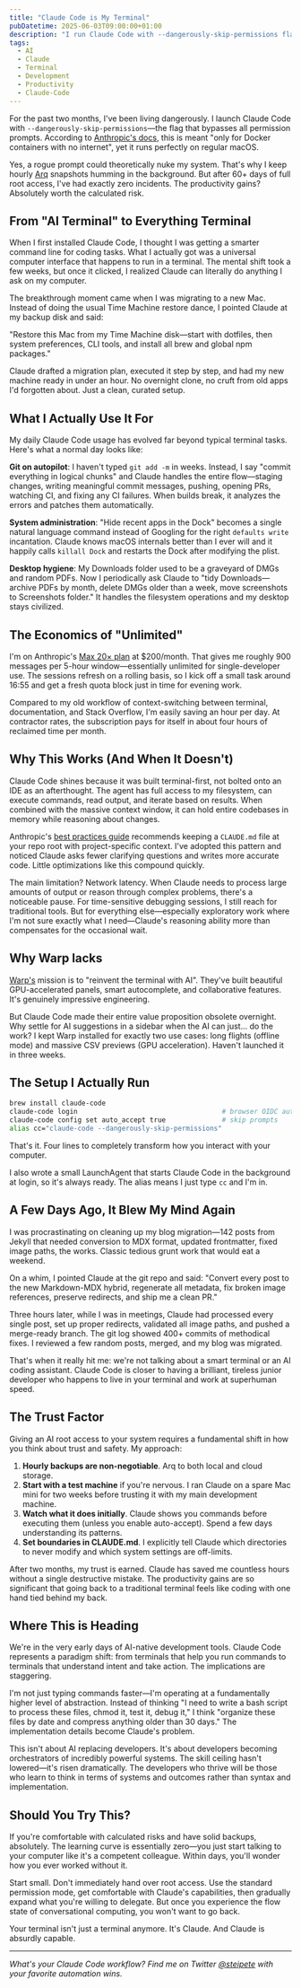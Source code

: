 ```yaml
---
title: "Claude Code is My Terminal"
pubDatetime: 2025-06-03T09:00:00+01:00
description: "I run Claude Code with --dangerously-skip-permissions flag, giving it full system access. Let me show you a new way of approaching terminals."
tags:
  - AI
  - Claude
  - Terminal
  - Development
  - Productivity
  - Claude-Code
---
```


For the past two months, I've been living dangerously. I launch Claude Code with `--dangerously-skip-permissions`—the flag that bypasses all permission prompts. According to [Anthropic's docs](https://docs.anthropic.com/en/docs/claude-code), this is meant "only for Docker containers with no internet", yet it runs perfectly on regular macOS.

Yes, a rogue prompt could theoretically nuke my system. That's why I keep hourly [Arq](https://www.arqbackup.com/) snapshots humming in the background. But after 60+ days of full root access, I've had exactly zero incidents. The productivity gains? Absolutely worth the calculated risk.

## From "AI Terminal" to Everything Terminal

When I first installed Claude Code, I thought I was getting a smarter command line for coding tasks. What I actually got was a universal computer interface that happens to run in a terminal. The mental shift took a few weeks, but once it clicked, I realized Claude can literally do anything I ask on my computer.

The breakthrough moment came when I was migrating to a new Mac. Instead of doing the usual Time Machine restore dance, I pointed Claude at my backup disk and said:

"Restore this Mac from my Time Machine disk—start with dotfiles, then system preferences, CLI tools, and install all brew and global npm packages."

Claude drafted a migration plan, executed it step by step, and had my new machine ready in under an hour. No overnight clone, no cruft from old apps I'd forgotten about. Just a clean, curated setup.

## What I Actually Use It For

My daily Claude Code usage has evolved far beyond typical terminal tasks. Here's what a normal day looks like:

**Git on autopilot**: I haven't typed `git add -m` in weeks. Instead, I say "commit everything in logical chunks" and Claude handles the entire flow—staging changes, writing meaningful commit messages, pushing, opening PRs, watching CI, and fixing any CI failures. When builds break, it analyzes the errors and patches them automatically.

**System administration**: "Hide recent apps in the Dock" becomes a single natural language command instead of Googling for the right `defaults write` incantation. Claude knows macOS internals better than I ever will and it happily calls `killall Dock` and restarts the Dock after modifying the plist.

**Desktop hygiene**: My Downloads folder used to be a graveyard of DMGs and random PDFs. Now I periodically ask Claude to "tidy Downloads—archive PDFs by month, delete DMGs older than a week, move screenshots to Screenshots folder." It handles the filesystem operations and my desktop stays civilized.

## The Economics of "Unlimited"

I'm on Anthropic's [Max 20× plan](/posts/2025/stop-overthinking-ai-subscriptions/) at $200/month. That gives me roughly 900 messages per 5-hour window—essentially unlimited for single-developer use. The sessions refresh on a rolling basis, so I kick off a small task around 16:55 and get a fresh quota block just in time for evening work.

Compared to my old workflow of context-switching between terminal, documentation, and Stack Overflow, I'm easily saving an hour per day. At contractor rates, the subscription pays for itself in about four hours of reclaimed time per month.

## Why This Works (And When It Doesn't)

Claude Code shines because it was built terminal-first, not bolted onto an IDE as an afterthought. The agent has full access to my filesystem, can execute commands, read output, and iterate based on results. When combined with the massive context window, it can hold entire codebases in memory while reasoning about changes.

Anthropic's [best practices guide](https://www.anthropic.com/engineering/claude-code-best-practices) recommends keeping a `CLAUDE.md` file at your repo root with project-specific context. I've adopted this pattern and noticed Claude asks fewer clarifying questions and writes more accurate code. Little optimizations like this compound quickly.

The main limitation? Network latency. When Claude needs to process large amounts of output or reason through complex problems, there's a noticeable pause. For time-sensitive debugging sessions, I still reach for traditional tools. But for everything else—especially exploratory work where I'm not sure exactly what I need—Claude's reasoning ability more than compensates for the occasional wait.

## Why Warp lacks

[Warp's](https://www.warp.dev/) mission is to "reinvent the terminal with AI". They've built beautiful GPU-accelerated panels, smart autocomplete, and collaborative features. It's genuinely impressive engineering.

But Claude Code made their entire value proposition obsolete overnight. Why settle for AI suggestions in a sidebar when the AI can just... do the work? I kept Warp installed for exactly two use cases: long flights (offline mode) and massive CSV previews (GPU acceleration). Haven't launched it in three weeks.

## The Setup I Actually Run

```bash
brew install claude-code
claude-code login                                    # browser OIDC auth
claude-code config set auto_accept true              # skip prompts
alias cc="claude-code --dangerously-skip-permissions"
```

That's it. Four lines to completely transform how you interact with your computer.

I also wrote a small LaunchAgent that starts Claude Code in the background at login, so it's always ready. The alias means I just type `cc` and I'm in.

## A Few Days Ago, It Blew My Mind Again

I was procrastinating on cleaning up my blog migration—142 posts from Jekyll that needed conversion to MDX format, updated frontmatter, fixed image paths, the works. Classic tedious grunt work that would eat a weekend.

On a whim, I pointed Claude at the git repo and said: "Convert every post to the new Markdown-MDX hybrid, regenerate all metadata, fix broken image references, preserve redirects, and ship me a clean PR."

Three hours later, while I was in meetings, Claude had processed every single post, set up proper redirects, validated all image paths, and pushed a merge-ready branch. The git log showed 400+ commits of methodical fixes. I reviewed a few random posts, merged, and my blog was migrated.

That's when it really hit me: we're not talking about a smart terminal or an AI coding assistant. Claude Code is closer to having a brilliant, tireless junior developer who happens to live in your terminal and work at superhuman speed.

## The Trust Factor

Giving an AI root access to your system requires a fundamental shift in how you think about trust and safety. My approach:

1. **Hourly backups are non-negotiable**. Arq to both local and cloud storage.
2. **Start with a test machine** if you're nervous. I ran Claude on a spare Mac mini for two weeks before trusting it with my main development machine.
3. **Watch what it does initially**. Claude shows you commands before executing them (unless you enable auto-accept). Spend a few days understanding its patterns.
4. **Set boundaries in CLAUDE.md**. I explicitly tell Claude which directories to never modify and which system settings are off-limits.

After two months, my trust is earned. Claude has saved me countless hours without a single destructive mistake. The productivity gains are so significant that going back to a traditional terminal feels like coding with one hand tied behind my back.

## Where This is Heading

We're in the very early days of AI-native development tools. Claude Code represents a paradigm shift: from terminals that help you run commands to terminals that understand intent and take action. The implications are staggering.

I'm not just typing commands faster—I'm operating at a fundamentally higher level of abstraction. Instead of thinking "I need to write a bash script to process these files, chmod it, test it, debug it," I think "organize these files by date and compress anything older than 30 days." The implementation details become Claude's problem.

This isn't about AI replacing developers. It's about developers becoming orchestrators of incredibly powerful systems. The skill ceiling hasn't lowered—it's risen dramatically. The developers who thrive will be those who learn to think in terms of systems and outcomes rather than syntax and implementation.

## Should You Try This?

If you're comfortable with calculated risks and have solid backups, absolutely. The learning curve is essentially zero—you just start talking to your computer like it's a competent colleague. Within days, you'll wonder how you ever worked without it.

Start small. Don't immediately hand over root access. Use the standard permission mode, get comfortable with Claude's capabilities, then gradually expand what you're willing to delegate. But once you experience the flow state of conversational computing, you won't want to go back.

Your terminal isn't just a terminal anymore. It's Claude. And Claude is absurdly capable.

---

*What's your Claude Code workflow? Find me on Twitter [@steipete](https://twitter.com/steipete) with your favorite automation wins.*